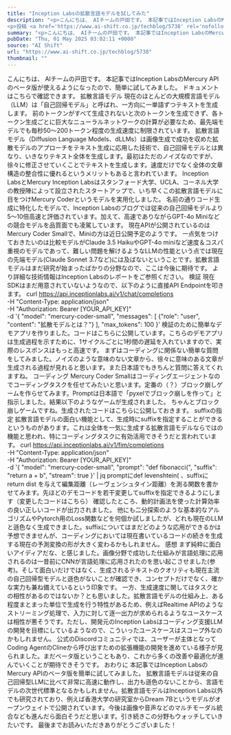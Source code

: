 ```yaml
---
title: "Inception Labsの拡散言語モデルを試してみた"
description: "<p>こんにちは、 AIチームの戸田です。 本記事ではInception LabsのMercury APIのベータ版が使えるようになったので、簡単に試してみました。 ドキュメントはこちらで確認できます。 拡散言語モデル 現在の [&#8230;]</p>
<p>投稿 <a href='https://www.ai-shift.co.jp/techblog/5738' rel='nofollow'>Inception Labsの拡散言語モデルを試してみた</a> は <a href='https://www.ai-shift.co.jp' rel='nofollow'>株式会社AI Shift</a> に最初に表示されました。</p>"
summary: "<p>こんにちは、 AIチームの戸田です。 本記事ではInception LabsのMercury APIのベータ版が使えるようになったので、簡単に試してみました。 ドキュメントはこちらで確認できます。 拡散言語モデル 現在の [&#823"
pubDate: "Thu, 01 May 2025 03:02:11 +0000"
source: "AI Shift"
url: "https://www.ai-shift.co.jp/techblog/5738"
thumbnail: ""
---
```


こんにちは、 AIチームの戸田です。
本記事ではInception LabsのMercury APIのベータ版が使えるようになったので、簡単に試してみました。
ドキュメントはこちらで確認できます。
拡散言語モデル
現在のほとんどの大規模言語モデル（LLM）は「自己回帰モデル」と呼ばれ、一方向に一単語ずつテキストを生成します。
前のトークンがすべて生成されないと次のトークンを生成できず、各トークン生成ごとに巨大なニューラルネットワークの計算が必要なため、最先端モデルでも毎秒50〜200トークン程度の生成速度に制限されています。
拡散言語モデル（Diffusion Language Models、dLLMs）は画像生成で成功を収めた拡散モデルのアプローチをテキスト生成に応用した技術で、自己回帰モデルとは異なり、いきなりテキスト全体を生成します。最初はただのノイズなのですが、徐々に修正させていくことでテキストを生成します。速度だけでなく全体の文章構造の整合性に優れるというメリットもあると言われています。
Inception LabsとMercury
Inception Labsはスタンフォード大学、UCLA、コーネル大学の教授陣によって設立されたスタートアップで、いち早くこの拡散言語モデルに目をつけMercury Coderというモデルを実用化しました。
名前の通りコード生成に特化したモデルで、Inception Labsのブログでは従来の自己回帰モデルより5〜10倍高速と評価されています。加えて、高速でありながらGPT-4o Miniなどの競合モデルを品質面でも凌駕しています。
現在APIが公開されているのはMercury Coder Smallで、Miniの方は近日公開予定のようです。
一点気をつけておきたいのは比較モデルがClaude 3.5 HaikuやGPT-4o miniなど速度＆コスパ重視のモデルであって、難しい問題を解けるようなLLMの性能という点では現在の先端モデル(Claude Sonnet 3.7など)には及ばないということです。拡散言語モデルはまだ研究が始まったばかりの分野なので、ここは今後に期待です。
より詳細な技術情報はInception Labsのレポートをご参照ください。
検証
現在 SDKはまだ用意されていないようなので、以下のように直接API Endpointを叩きます。
curl https://api.inceptionlabs.ai/v1/chat/completions \
-H "Content-Type: application/json" \
-H "Authorization: Bearer [YOUR_API_KEY]" \
-d '{
"model": "mercury-coder-small",
"messages": [
{"role": "user", "content": "拡散モデルとは？"}
],
"max_tokens": 100
}'
検証のために簡単なデモアプリを作りました。コードはこちらに公開しています。こちらのデモアプリは生成過程を示すために、1サイクルごとに1秒間の遅延を入れていますので、実際のレスポンスはもっと高速です。
まずはコーディングに関係ない簡単な質問をしてみました。ノイズのような意味のない文章から、徐々に意味のある文章が生成される過程が見れると思います。また日本語でもきちんと質問に答えてくれますね。
コーディング
Mercury Coder Smallはコーディングエージェントなのでコーディングタスクを任せてみたいと思います。定番の（？）ブロック崩しゲームを作らせてみます。Promptは日本語で「pyxelでブロック崩しを作って」と指示しました。結果以下のようなゲームが生成されました。
ちゃんとブロック崩しゲームですね。生成されたコードはこちらに公開しておきます。
suffixの指定
拡散言語モデルの面白い機能として、生成時にsuffixを指定することができるというものがあります。これは全体を一気に生成する拡散言語モデルならではの機能と思われ、特にコーディングタスクに有効活用できそうだと言われています。
curl https://api.inceptionlabs.ai/v1/fim/completions \
-H "Content-Type: application/json" \
-H "Authorization: Bearer [YOUR_API_KEY]" \
-d '{
"model": "mercury-coder-small",
"prompt": "def fibonacci(",
"suffix": "return a + b",
"stream": true
}' | jq
promptにdef levenshtein(
、suffixにreturn dist
を与えて編集距離（レーヴェンシュタイン距離）を測る関数を書かせてみます。先ほどのデモコードを若干変更してsuffixを指定できるようにします（変更したコードはこちら）
確認したところ、動的計画法を使った計算効率の良い正しいコードが出力されました。
他にも二分探索のような基本的なアルゴリズムやPytorch用のLoss関数などを何個か試しましたが、どれも現在のLLMと遜色なく生成できました。suffixについてはまだどのような応用ができるかは予想できませんが、コーディングにおいては現在書いているコードの続きを生成する現在の予測変換の形が大きく変わるかもしれません。
感想
まず純粋に面白いアイディアだな、と感じました。画像分野で成功した仕組みが言語処理に応用されるのは一昔前にCNNが言語処理に応用されたのを思い起こさせました(参考)。そして面白いだけではなく、生成されるテキストのクオリティも現在主流の自己回帰型モデルと遜色がないことが確認でき、コンセプトだけでなく、確かな実力も兼ね備えているという印象です。
一方、生成速度に関してはタスクとの相性があるのではないか？とも思いました。拡散言語モデルの仕組み上、ある程度まとまった単位で生成を行う特性があるため、例えばRealtime APIのようなストリーミング処理で、入力に対して逐一出力が求められるようなユースケースは相性が悪そうです。ただし、開発元のInception Labsはコーディング支援LLMの開発を目標にしているようなので、こういったユースケースはスコープ外なのかもしれません。
公式のDiscordコミュニティでは、ユーザーが主体となってCoding AgentのClineから呼び出すための拡張機能の開発を進めている様子が見られました。まだベータ版ということもあり、これから多くの改善や最適化が進んでいくことが期待できそうです。
おわりに
本記事ではInception LabsのMercury APIのベータ版を簡単に試してみました。
拡散言語モデルは従来の自己回帰型LLMに比べて非常に高速に動作し、出力も遜色のないことから、言語モデルの次世代標準となるかもしれません。拡散言語モデルはInception Labs以外でも研究されており、例えば香港大学の研究室からDream 7Bというモデルがオープンウェイトで公開されています。今後は画像や音声などのマルチモーダル統合なども進んだら面白そうだと思います。引き続きこの分野もウォッチしていきたいです。
最後までお読みいただきありがとうございました！